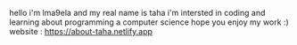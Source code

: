 hello i'm lma9ela and my real name is taha i'm intersted in coding and learning about programming a computer science 
hope you enjoy my work :)
website : https://about-taha.netlify.app
